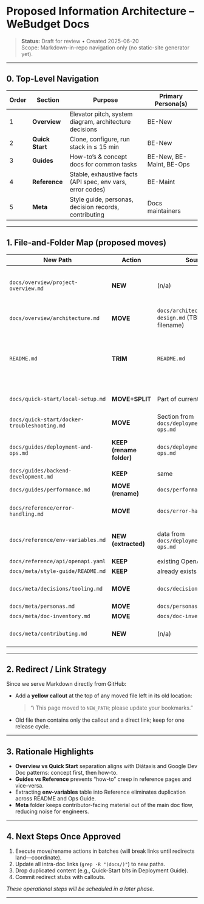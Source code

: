 # Proposed Information Architecture – WeBudget Docs

> **Status:** Draft for review • Created 2025-06-20  
> Scope: Markdown-in-repo navigation only (no static-site generator yet).

---

## 0. Top-Level Navigation

| Order | Section | Purpose | Primary Persona(s) |
|-------|---------|---------|--------------------|
| 1 | **Overview** | Elevator pitch, system diagram, architecture decisions | BE-New |
| 2 | **Quick Start** | Clone, configure, run stack in ≤ 15 min | BE-New |
| 3 | **Guides** | How-to’s & concept docs for common tasks | BE-New, BE-Maint, BE-Ops |
| 4 | **Reference** | Stable, exhaustive facts (API spec, env vars, error codes) | BE-Maint |
| 5 | **Meta** | Style guide, personas, decision records, contributing | Docs maintainers |

---

## 1. File-and-Folder Map (proposed moves)

| New Path | Action | Source | Notes |
|----------|--------|--------|-------|
| `docs/overview/project-overview.md` | **NEW** | (n/a) | 1-paragraph elevator pitch + links |
| `docs/overview/architecture.md` | **MOVE** | `docs/architecture-design.md` (TBD exact filename) | Includes finished diagrams |
| `README.md` | **TRIM** | `README.md` | Keep ONLY elevator pitch + link to Quick Start |
| `docs/quick-start/local-setup.md` | **MOVE+SPLIT** | Part of current `README.md` | 5-step local setup |
| `docs/quick-start/docker-troubleshooting.md` | **MOVE** | Section from `docs/deployment-and-ops.md` | |
| `docs/guides/deployment-and-ops.md` | **KEEP (rename folder)** | `docs/deployment-and-ops.md` | Remove duplicated Quick-Start bits |
| `docs/guides/backend-development.md` | **KEEP** | same | |
| `docs/guides/performance.md` | **MOVE (rename)** | `docs/performance-guide.md` | |
| `docs/reference/error-handling.md` | **MOVE** | `docs/error-handling.md` | Canonical error catalog |
| `docs/reference/env-variables.md` | **NEW (extracted)** | data from `docs/deployment-and-ops.md` | Single source for all `.env` keys |
| `docs/reference/api/openapi.yaml` | **KEEP** | existing OpenAPI spec | |
| `docs/meta/style-guide/README.md` | **KEEP** | already exists | |
| `docs/meta/decisions/tooling.md` | **MOVE** | `docs/decisions/tooling.md` | Folder change only |
| `docs/meta/personas.md` | **MOVE** | `docs/personas.md` | |
| `docs/meta/doc-inventory.md` | **MOVE** | `docs/doc-inventory.md` | |
| `docs/meta/contributing.md` | **NEW** | (n/a) | To be authored in Phase 6 |

---

## 2. Redirect / Link Strategy

Since we serve Markdown directly from GitHub:

* Add a **yellow callout** at the top of any moved file left in its old location:  
  > “ℹ️ This page moved to `NEW_PATH`; please update your bookmarks.”  
* Old file then contains only the callout and a direct link; keep for one release cycle.

---

## 3. Rationale Highlights

* **Overview vs Quick Start** separation aligns with Diátaxis and Google Dev Doc patterns: concept first, then how-to.  
* **Guides vs Reference** prevents “how-to” creep in reference pages and vice-versa.  
* Extracting **env-variables** table into Reference eliminates duplication across README and Ops Guide.  
* **Meta** folder keeps contributor-facing material out of the main doc flow, reducing noise for engineers.

---

## 4. Next Steps Once Approved

1. Execute move/rename actions in batches (will break links until redirects land—coordinate).  
2. Update all intra-doc links (`grep -R "(docs/)"`) to new paths.  
3. Drop duplicated content (e.g., Quick-Start bits in Deployment Guide).  
4. Commit redirect stubs with callouts.

*These operational steps will be scheduled in a later phase.*

---